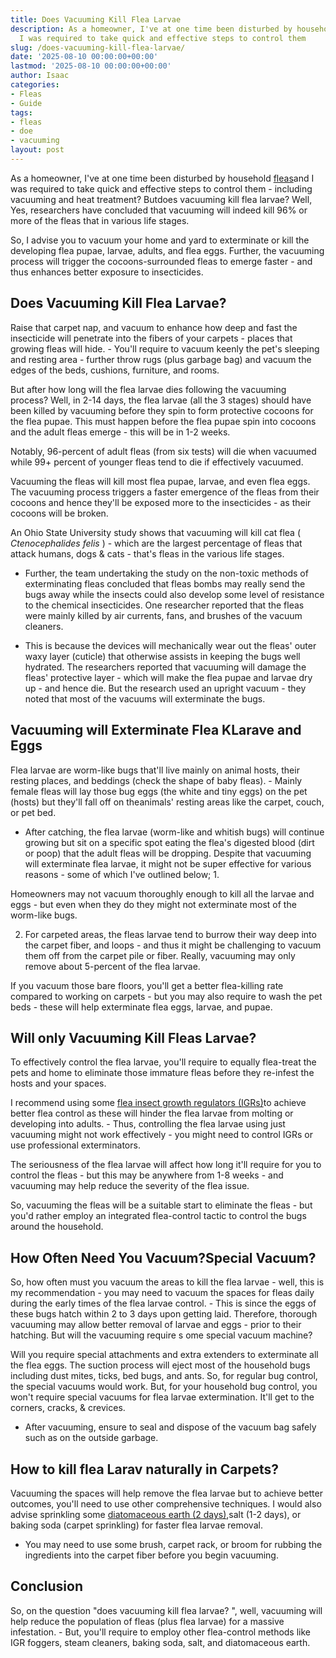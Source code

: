 ```yaml
---
title: Does Vacuuming Kill Flea Larvae
description: As a homeowner, I've at one time been disturbed by household fleas and
  I was required to take quick and effective steps to control them
slug: /does-vacuuming-kill-flea-larvae/
date: '2025-08-10 00:00:00+00:00'
lastmod: '2025-08-10 00:00:00+00:00'
author: Isaac
categories:
- Fleas
- Guide
tags:
- fleas
- doe
- vacuuming
layout: post
---
```

As a homeowner, I've at one time been disturbed by household [fleas](https://pestpolicy.com/does-apple-cider-vinegar-kill-fleas/)and I was required to take quick and effective steps to control them - including vacuuming and heat treatment? Butdoes vacuuming kill flea larvae? Well, Yes, researchers have concluded that vacuuming will indeed kill 96% or more of the fleas that in various life stages.

So, I advise you to vacuum your home and yard to exterminate or kill the developing flea pupae, larvae, adults, and flea eggs. Further, the vacuuming process will trigger the cocoons-surrounded fleas to emerge faster - and thus enhances better exposure to insecticides.

##  Does Vacuuming Kill Flea Larvae?

Raise that carpet nap, and vacuum to enhance how deep and fast the insecticide will penetrate into the fibers of your carpets - places that growing fleas will hide. - You'll require to vacuum keenly the pet's sleeping and resting area - further throw rugs (plus garbage bag) and vacuum the edges of the beds, cushions, furniture, and rooms.

But after how long will the flea larvae dies following the vacuuming process? Well, in 2-14 days, the flea larvae (all the 3 stages) should have been killed by vacuuming before they spin to form protective cocoons for the flea pupae. This must happen before the flea pupae spin into cocoons and the adult fleas emerge - this will be in 1-2 weeks.

Notably, 96-percent of adult fleas (from six tests) will die when vacuumed while 99+ percent of younger fleas tend to die if effectively vacuumed.

Vacuuming the fleas will kill most flea pupae, larvae, and even flea eggs. The vacuuming process triggers a faster emergence of the fleas from their cocoons and hence they'll be exposed more to the insecticides - as their cocoons will be broken.

An Ohio State University study shows that vacuuming will kill cat flea ( *Ctenocephalides felis* ) - which are the largest percentage of fleas that attack humans, dogs & cats - that's fleas in the various life stages.

- Further, the team undertaking the study on the non-toxic methods of exterminating fleas concluded that fleas bombs may really send the bugs away while the insects could also develop some level of resistance to the chemical insecticides. One researcher reported that the fleas were mainly killed by air currents, fans, and brushes of the vacuum cleaners.

- This is because the devices will mechanically wear out the fleas' outer waxy layer (cuticle) that otherwise assists in keeping the bugs well hydrated. The researchers reported that vacuuming will damage the fleas' protective layer - which will make the flea pupae and larvae dry up - and hence die. But the research used an upright vacuum - they noted that most of the vacuums will exterminate the bugs.

##  Vacuuming will Exterminate Flea KLarave and Eggs

Flea larvae are worm-like bugs that'll live mainly on animal hosts, their resting places, and beddings (check the shape of baby fleas). - Mainly female fleas will lay those bug eggs (the white and tiny eggs) on the pet (hosts) but they'll fall off on theanimals' resting areas like the carpet, couch, or pet bed.

- After catching, the flea larvae (worm-like and whitish bugs) will continue growing but sit on a specific spot eating the flea's digested blood (dirt or poop) that the adult fleas will be dropping. Despite that vacuuming will exterminate flea larvae, it might not be super effective for various reasons - some of which I've outlined below; 1.

Homeowners may not vacuum thoroughly enough to kill all the larvae and eggs - but even when they do they might not exterminate most of the worm-like bugs.

2. For carpeted areas, the fleas larvae tend to burrow their way deep into the carpet fiber, and loops - and thus it might be challenging to vacuum them off from the carpet pile or fiber. Really, vacuuming may only remove about 5-percent of the flea larvae.

If you vacuum those bare floors, you'll get a better flea-killing rate compared to working on carpets - but you may also require to wash the pet beds - these will help exterminate flea eggs, larvae, and pupae.

##  Will only Vacuuming Kill Fleas Larvae?

To effectively control the flea larvae, you'll require to equally flea-treat the pets and home to eliminate those immature fleas before they re-infest the hosts and your spaces.

I recommend using some [flea insect growth regulators (IGRs)](https://pestpolicy.com/best-igr-for-fleas/)to achieve better flea control as these will hinder the flea larvae from molting or developing into adults. - Thus, controlling the flea larvae using just vacuuming might not work effectively - you might need to control IGRs or use professional exterminators.

The seriousness of the flea larvae will affect how long it'll require for you to control the fleas - but this may be anywhere from 1-8 weeks - and vacuuming may help reduce the severity of the flea issue.

So, vacuuming the fleas will be a suitable start to eliminate the fleas - but you'd rather employ an integrated flea-control tactic to control the bugs around the household.

##  How Often Need You Vacuum?Special Vacuum?

So, how often must you vacuum the areas to kill the flea larvae - well, this is my recommendation - you may need to vacuum the spaces for fleas daily during the early times of the flea larvae control. - This is since the eggs of these bugs hatch within 2 to 3 days upon getting laid. Therefore, thorough vacuuming may allow better removal of larvae and eggs - prior to their hatching. But will the vacuuming require s ome special vacuum machine?

Will you require special attachments and extra extenders to exterminate all the flea eggs. The suction process will eject most of the household bugs including dust mites, ticks, bed bugs, and ants. So, for regular bug control, the special vacuums would work. But, for your household bug control, you won't require special vacuums for flea larvae extermination. It'll get to the corners, cracks, & crevices.

- After vacuuming, ensure to seal and dispose of the vacuum bag safely such as on the outside garbage.

##  How to kill flea Larav naturally in Carpets?

Vacuuming the spaces will help remove the flea larvae but to achieve better outcomes, you'll need to use other comprehensive techniques. I would also advise sprinkling some [diatomaceous earth (2 days)](https://pestpolicy.com/diatomaceous-earth-for-fleas/),salt (1-2 days), or baking soda (carpet sprinkling) for faster flea larvae removal.

- You may need to use some brush, carpet rack, or broom for rubbing the ingredients into the carpet fiber before you begin vacuuming.

##  Conclusion

So, on the question "does vacuuming kill flea larvae? ", well, vacuuming will help reduce the population of fleas (plus flea larvae) for a massive infestation. - But, you'll require to employ other flea-control methods like IGR foggers, steam cleaners, baking soda, salt, and diatomaceous earth.